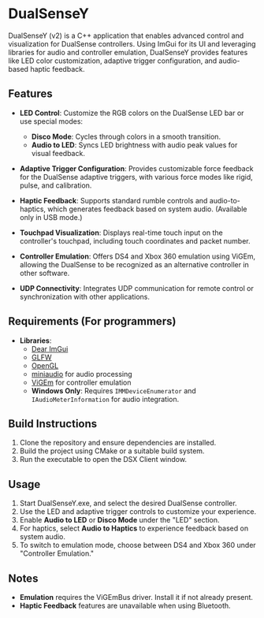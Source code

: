 # DualSenseY

DualSenseY (v2) is a C++ application that enables advanced control and visualization for DualSense controllers. Using ImGui for its UI and leveraging libraries for audio and controller emulation, DualSenseY provides features like LED color customization, adaptive trigger configuration, and audio-based haptic feedback.

## Features

- **LED Control**: Customize the RGB colors on the DualSense LED bar or use special modes:
  - **Disco Mode**: Cycles through colors in a smooth transition.
  - **Audio to LED**: Syncs LED brightness with audio peak values for visual feedback.
  
- **Adaptive Trigger Configuration**: Provides customizable force feedback for the DualSense adaptive triggers, with various force modes like rigid, pulse, and calibration.

- **Haptic Feedback**: Supports standard rumble controls and audio-to-haptics, which generates feedback based on system audio. (Available only in USB mode.)

- **Touchpad Visualization**: Displays real-time touch input on the controller's touchpad, including touch coordinates and packet number.

- **Controller Emulation**: Offers DS4 and Xbox 360 emulation using ViGEm, allowing the DualSense to be recognized as an alternative controller in other software.

- **UDP Connectivity**: Integrates UDP communication for remote control or synchronization with other applications.

## Requirements (For programmers)

- **Libraries**:
  - [Dear ImGui](https://github.com/ocornut/imgui)
  - [GLFW](https://www.glfw.org/)
  - [OpenGL](https://www.opengl.org/)
  - [miniaudio](https://github.com/mackron/miniaudio) for audio processing
  - [ViGEm](https://vigem.org/) for controller emulation
  - **Windows Only**: Requires `IMMDeviceEnumerator` and `IAudioMeterInformation` for audio integration.

## Build Instructions

1. Clone the repository and ensure dependencies are installed.
2. Build the project using CMake or a suitable build system.
3. Run the executable to open the DSX Client window.

## Usage

1. Start DualSenseY.exe, and select the desired DualSense controller.
2. Use the LED and adaptive trigger controls to customize your experience.
3. Enable **Audio to LED** or **Disco Mode** under the "LED" section.
4. For haptics, select **Audio to Haptics** to experience feedback based on system audio.
5. To switch to emulation mode, choose between DS4 and Xbox 360 under "Controller Emulation."

## Notes

- **Emulation** requires the ViGEmBus driver. Install it if not already present.
- **Haptic Feedback** features are unavailable when using Bluetooth.
